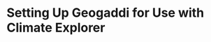 Setting Up Geogaddi for Use with Climate Explorer
=================================================
